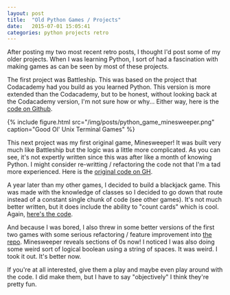 ```yaml
---
layout: post
title:  "Old Python Games / Projects"
date:   2015-07-01 15:05:41
categories: python projects retro
---
```


After posting my two most recent retro posts, I thought I'd post some of my older projects. When I was learning Python, I sort of had a fascination with making games as can be seen by most of these projects.

The first project was Battleship. This was based on the project that Codacademy had you build as you learned Python. This version is more extended than the Codacademy, but to be honest, without looking back at the Codacademy version, I'm not sure how or why... Either way, here is the [code on Github](https://github.com/ben-tanen/PythonGames/blob/master/battleship.py).

{% include figure.html src="/img/posts/python_game_minesweeper.png" caption="Good Ol' Unix Terminal Games" %}

This next project was my first original game, Minesweeper! It was built very much like Battleship but the logic was a little more complicated. As you can see, it's not expertly written since this was after like a month of knowing Python. I might consider re-writting / refactoring the code not that I'm a tad more experienced. Here is the [original code on GH](https://github.com/ben-tanen/PythonGames/blob/master/minesweeper.py).

A year later than my other games, I decided to build a blackjack game. This was made with the knowledge of classes so I decided to go down that route instead of a constant single chunk of code (see other games). It's not much better written, but it does include the ability to "count cards" which is cool. Again, [here's the code](https://github.com/ben-tanen/PythonGames/blob/master/blackjack.py).

And because I was bored, I also threw in some better versions of the first two games with some serious refactoring / feature improvement into [the repo](https://github.com/ben-tanen/PythonGames). Minesweeper reveals sections of 0s now! I noticed I was also doing some weird sort of logical boolean using a string of spaces. It was weird. I took it out. It's better now.

If you're at all interested, give them a play and maybe even play around with the code. I did make them, but I have to say "objectively" I think they're pretty fun.


